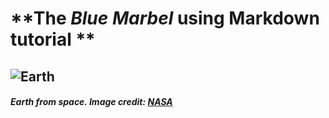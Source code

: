 # **The _Blue Marbel_ using Markdown tutorial **

## ![Earth](https://cdn.mos.cms.futurecdn.net/FaWKMJQnr2PFcYCmEyfiTm-650-80.jpg.webp)
##### Earth from space. Image credit: [NASA](https://www.nasa.gov/) 
